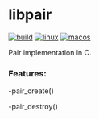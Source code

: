# libpair
[![build](https://github.com/harou24/pair/workflows/Unittests/badge.svg)](https://github.com/harou24/pair/actions?workflow=Unittests)
[![linux](https://github.com/harou24/pair/workflows/Linux/badge.svg)](https://github.com/harou24/pair/actions?workflow=Linux)
[![macos](https://github.com/harou24/pair/workflows/MacOS/badge.svg)](https://github.com/harou24/pair/actions?workflow=MacOS)

Pair implementation in C.

### Features:

-pair_create()

-pair_destroy()

